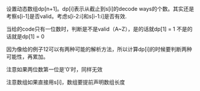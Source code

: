 设置动态数组dp[n+1]。dp[i]表示从截止到s[i]的decode ways的个数。其实还是考察s[i-1]是否valid。考虑s[i-2:i]和s[i-1:i]是否有效.

当给的code只有一位数时，判断是不是valid（A~Z），是的话就dp[1] = 1 不是的话就是dp[1] = 0

因为像给的例子12可以有两种可能的解析方法，所以计算dp[i]的时候要判断两种可能性，再累加。

注意如果两位数第一位是'0'时，同样无效

注意数组如果直接用s[i]，数组要提前声明数组长度